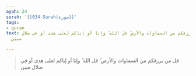 ```yaml
---
ayah: 24
surah: '[[034-Surah|سورة]]'
tags:
- quran
text: قل من يرزقكم من السماوات والأرض ۖ قل الله ۖ وإنا أو إياكم لعلى هدى أو في ضلال
  مبين

---
```

> قل من يرزقكم من السماوات والأرض ۖ قل الله ۖ وإنا أو إياكم لعلى هدى أو في ضلال مبين
